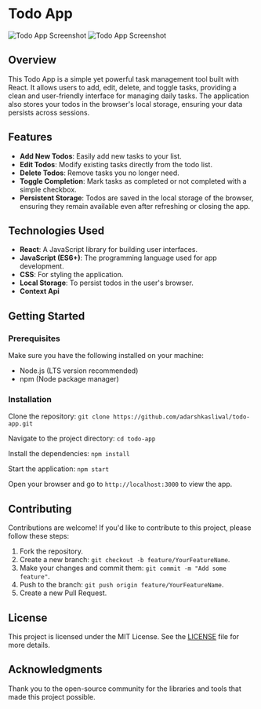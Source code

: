# Todo App

![Todo App Screenshot](assets/TodoUI.png)
![Todo App Screenshot](assets/todo.png) 

## Overview

This Todo App is a simple yet powerful task management tool built with React. It allows users to add, edit, delete, and toggle tasks, providing a clean and user-friendly interface for managing daily tasks. The application also stores your todos in the browser's local storage, ensuring your data persists across sessions.

## Features

- **Add New Todos**: Easily add new tasks to your list.
- **Edit Todos**: Modify existing tasks directly from the todo list.
- **Delete Todos**: Remove tasks you no longer need.
- **Toggle Completion**: Mark tasks as completed or not completed with a simple checkbox.
- **Persistent Storage**: Todos are saved in the local storage of the browser, ensuring they remain available even after refreshing or closing the app.

## Technologies Used

- **React**: A JavaScript library for building user interfaces.
- **JavaScript (ES6+)**: The programming language used for app development.
- **CSS**: For styling the application.
- **Local Storage**: To persist todos in the user's browser.
- **Context Api**

## Getting Started

### Prerequisites

Make sure you have the following installed on your machine:

- Node.js (LTS version recommended)
- npm (Node package manager)

### Installation

Clone the repository: 
`git clone https://github.com/adarshkasliwal/todo-app.git`

Navigate to the project directory: 
`cd todo-app`

Install the dependencies: 
`npm install`

Start the application: 
`npm start`

Open your browser and go to `http://localhost:3000` to view the app.

## Contributing

Contributions are welcome! If you'd like to contribute to this project, please follow these steps:

1. Fork the repository.
2. Create a new branch: `git checkout -b feature/YourFeatureName`.
3. Make your changes and commit them: `git commit -m "Add some feature"`.
4. Push to the branch: `git push origin feature/YourFeatureName`.
5. Create a new Pull Request.

## License

This project is licensed under the MIT License. See the [LICENSE](LICENSE) file for more details.

## Acknowledgments

Thank you to the open-source community for the libraries and tools that made this project possible.
